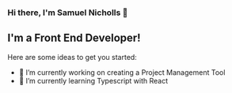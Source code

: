 

### Hi there, I'm Samuel Nicholls 👋

## I'm a Front End Developer!

Here are some ideas to get you started:

- 🔭 I’m currently working on creating a Project Management Tool
- 🌱 I’m currently learning Typescript with React
